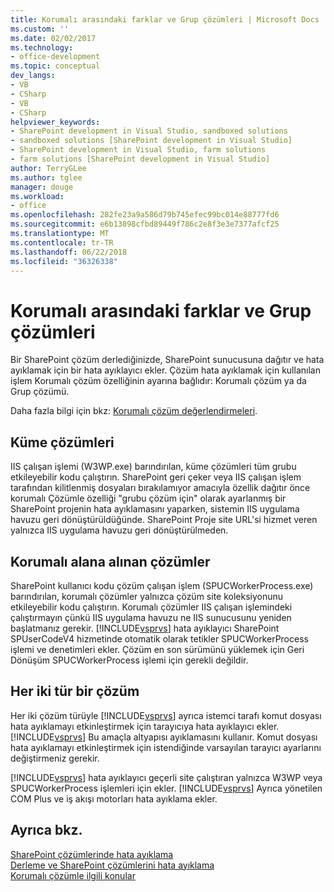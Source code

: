 ```yaml
---
title: Korumalı arasındaki farklar ve Grup çözümleri | Microsoft Docs
ms.custom: ''
ms.date: 02/02/2017
ms.technology:
- office-development
ms.topic: conceptual
dev_langs:
- VB
- CSharp
- VB
- CSharp
helpviewer_keywords:
- SharePoint development in Visual Studio, sandboxed solutions
- sandboxed solutions [SharePoint development in Visual Studio]
- SharePoint development in Visual Studio, farm solutions
- farm solutions [SharePoint development in Visual Studio]
author: TerryGLee
ms.author: tglee
manager: douge
ms.workload:
- office
ms.openlocfilehash: 282fe23a9a586d79b745efec99bc014e88777fd6
ms.sourcegitcommit: e6b13898cfbd89449f786c2e8f3e3e7377afcf25
ms.translationtype: MT
ms.contentlocale: tr-TR
ms.lasthandoff: 06/22/2018
ms.locfileid: "36326338"
---
```

# <a name="differences-between-sandboxed-and-farm-solutions"></a>Korumalı arasındaki farklar ve Grup çözümleri
  Bir SharePoint çözüm derlediğinizde, SharePoint sunucusuna dağıtır ve hata ayıklamak için bir hata ayıklayıcı ekler. Çözüm hata ayıklamak için kullanılan işlem Korumalı çözüm özelliğinin ayarına bağlıdır: Korumalı çözüm ya da Grup çözümü.  
  
 Daha fazla bilgi için bkz: [Korumalı çözüm değerlendirmeleri](../sharepoint/sandboxed-solution-considerations.md).  
  
## <a name="farm-solutions"></a>Küme çözümleri
 IIS çalışan işlemi (W3WP.exe) barındırılan, küme çözümleri tüm grubu etkileyebilir kodu çalıştırın. SharePoint geri çeker veya IIS çalışan işlem tarafından kilitlenmiş dosyaları bırakılamıyor amacıyla özellik dağıtır önce korumalı Çözümle özelliği "grubu çözüm için" olarak ayarlanmış bir SharePoint projenin hata ayıklamasını yaparken, sistemin IIS uygulama havuzu geri dönüştürüldüğünde. SharePoint Proje site URL'si hizmet veren yalnızca IIS uygulama havuzu geri dönüştürülmeden.  
  
## <a name="sandboxed-solutions"></a>Korumalı alana alınan çözümler
 SharePoint kullanıcı kodu çözüm çalışan işlem (SPUCWorkerProcess.exe) barındırılan, korumalı çözümler yalnızca çözüm site koleksiyonunu etkileyebilir kodu çalıştırın. Korumalı çözümler IIS çalışan işlemindeki çalıştırmayın çünkü IIS uygulama havuzu ne IIS sunucusunu yeniden başlatmanız gerekir. [!INCLUDE[vsprvs](../sharepoint/includes/vsprvs-md.md)] hata ayıklayıcı SharePoint SPUserCodeV4 hizmetinde otomatik olarak tetikler SPUCWorkerProcess işlemi ve denetimleri ekler. Çözüm en son sürümünü yüklemek için Geri Dönüşüm SPUCWorkerProcess işlemi için gerekli değildir.  
  
## <a name="either-type-of-solution"></a>Her iki tür bir çözüm
 Her iki çözüm türüyle [!INCLUDE[vsprvs](../sharepoint/includes/vsprvs-md.md)] ayrıca istemci tarafı komut dosyası hata ayıklamayı etkinleştirmek için tarayıcıya hata ayıklayıcı ekler. [!INCLUDE[vsprvs](../sharepoint/includes/vsprvs-md.md)] Bu amaçla altyapısı ayıklamasını kullanır. Komut dosyası hata ayıklamayı etkinleştirmek için istendiğinde varsayılan tarayıcı ayarlarını değiştirmeniz gerekir.  
  
 [!INCLUDE[vsprvs](../sharepoint/includes/vsprvs-md.md)] hata ayıklayıcı geçerli site çalıştıran yalnızca W3WP veya SPUCWorkerProcess işlemleri için ekler. [!INCLUDE[vsprvs](../sharepoint/includes/vsprvs-md.md)] Ayrıca yönetilen COM Plus ve iş akışı motorları hata ayıklama ekler.  
  
## <a name="see-also"></a>Ayrıca bkz.
 [SharePoint çözümlerinde hata ayıklama](../sharepoint/debugging-sharepoint-solutions.md)   
 [Derleme ve SharePoint çözümlerini hata ayıklama](../sharepoint/building-and-debugging-sharepoint-solutions.md)   
 [Korumalı çözümle ilgili konular](../sharepoint/sandboxed-solution-considerations.md)  
  
